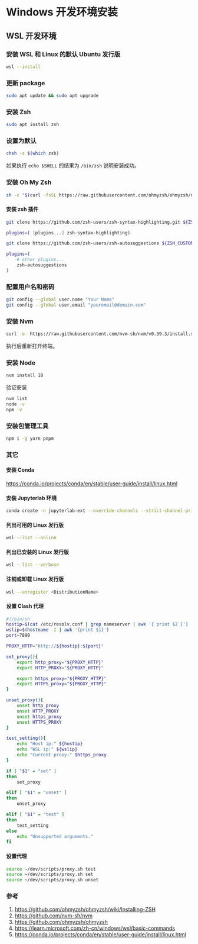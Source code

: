 # Windows 开发环境安装

## WSL 开发环境

### 安装 WSL 和 Linux 的默认 Ubuntu 发行版

```bash
wsl --install
```

### 更新 package

```bash
sudo apt update && sudo apt upgrade
```

### 安装 Zsh

```bash
sudo apt install zsh
```

### 设置为默认

```bash
chsh -s $(which zsh)
```

如果执行 `echo $SHELL` 的结果为 `/bin/zsh` 说明安装成功。

### 安装 Oh My Zsh

```bash
sh -c "$(curl -fsSL https://raw.githubusercontent.com/ohmyzsh/ohmyzsh/master/tools/install.sh)"
```

#### 安装 zsh 插件

```bash
git clone https://github.com/zsh-users/zsh-syntax-highlighting.git ${ZSH_CUSTOM:-~/.oh-my-zsh/custom}/plugins/zsh-syntax-highlighting
```

```bash
plugins=( [plugins...] zsh-syntax-highlighting)
```

```bash
git clone https://github.com/zsh-users/zsh-autosuggestions ${ZSH_CUSTOM:-~/.oh-my-zsh/custom}/plugins/zsh-autosuggestions
```

```bash
plugins=(
    # other plugins...
    zsh-autosuggestions
)
```

### 配置用户名和密码

```bash
git config --global user.name "Your Name"
git config --global user.email "youremail@domain.com"
```

### 安装 Nvm

```bash
curl -o- https://raw.githubusercontent.com/nvm-sh/nvm/v0.39.3/install.sh | bash
```

执行后重新打开终端。

### 安装 Node

```bash
nvm install 18
```

验证安装

```bash
nvm list
node -v
npm -v
```

### 安装包管理工具

```bash
npm i -g yarn pnpm
```

### 其它

#### 安装 Conda

https://conda.io/projects/conda/en/stable/user-guide/install/linux.html

#### 安装 Jupyterlab 环境

```bash
conda create -n jupyterlab-ext --override-channels --strict-channel-priority -c conda-forge -c nodefaults jupyterlab=3 cookiecutter nodejs jupyter-packaging git
```

#### 列出可用的 Linux 发行版

```bash
wsl --list --online
```

#### 列出已安装的 Linux 发行版

```bash
wsl --list --verbose
```

#### 注销或卸载 Linux 发行版

```bash
wsl --unregister <DistributionName>
```

#### 设置 Clash 代理

```bash
#!/bin/sh
hostip=$(cat /etc/resolv.conf | grep nameserver | awk '{ print $2 }')
wslip=$(hostname -I | awk '{print $1}')
port=7890

PROXY_HTTP="http://${hostip}:${port}"

set_proxy(){
    export http_proxy="${PROXY_HTTP}"
    export HTTP_PROXY="${PROXY_HTTP}"

    export https_proxy="${PROXY_HTTP}"
    export HTTPS_proxy="${PROXY_HTTP}"
}

unset_proxy(){
    unset http_proxy
    unset HTTP_PROXY
    unset https_proxy
    unset HTTPS_PROXY
}

test_setting(){
    echo "Host ip:" ${hostip}
    echo "WSL ip:" ${wslip}
    echo "Current proxy:" $https_proxy
}

if [ "$1" = "set" ]
then
    set_proxy

elif [ "$1" = "unset" ]
then
    unset_proxy

elif [ "$1" = "test" ]
then
    test_setting
else
    echo "Unsupported arguments."
fi
```

#### 设置代理

```bash
source ~/dev/scripts/proxy.sh test
source ~/dev/scripts/proxy.sh set
source ~/dev/scripts/proxy.sh unset
```

### 参考

1. https://github.com/ohmyzsh/ohmyzsh/wiki/Installing-ZSH
2. https://github.com/nvm-sh/nvm
3. https://github.com/ohmyzsh/ohmyzsh
4. https://learn.microsoft.com/zh-cn/windows/wsl/basic-commands
5. https://conda.io/projects/conda/en/stable/user-guide/install/linux.html
